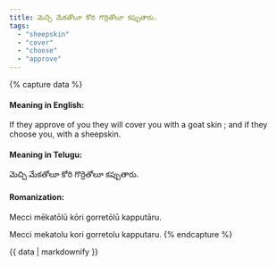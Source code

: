 ```yaml
---
title: మెచ్చి మేకతోలూ కోరి గొర్రెతోలూ కప్పుతారు.
tags:
  - "sheepskin"
  - "cover"
  - "choose"
  - "approve"
---
```


{% capture data %}
#### Meaning in English:
If they approve of you they will cover you with a goat skin ; and if they choose you, with a sheepskin.

#### Meaning in Telugu:
మెచ్చి మేకతోలూ కోరి గొర్రెతోలూ కప్పుతారు.

#### Romanization:
Mecci mēkatōlū kōri gorretōlū kapputāru.

Mecci mekatolu kori gorretolu kapputaru.
{% endcapture %}

{{ data | markdownify }}

